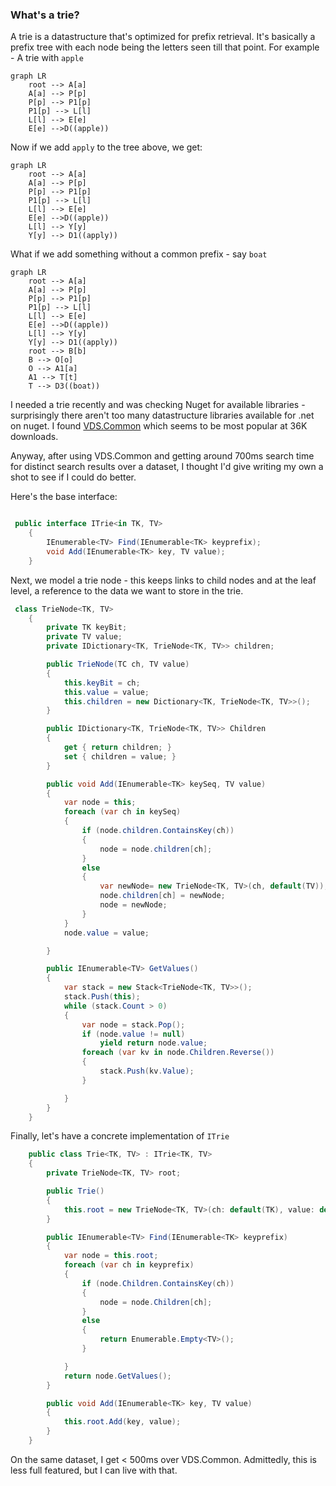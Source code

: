 <!--
PostId: 8849300945914007919

Title    : A C# Trie implementation

Labels   : datastructures, csharp, .net

Format	 : markdown

Published: true

filters: mermaid-filter.cmd
-->
### What's a trie?

A trie is a datastructure that's optimized for prefix retrieval. It's basically
a prefix tree with each node being the letters seen till that point. For
example - A trie with `apple`

```mermaid
graph LR
    root --> A[a]
    A[a] --> P[p]
    P[p] --> P1[p]
    P1[p] --> L[l]
    L[l] --> E[e]
    E[e] -->D((apple))
```

Now if we add `apply` to the tree above, we get:

```mermaid
graph LR
    root --> A[a]
    A[a] --> P[p]
    P[p] --> P1[p]
    P1[p] --> L[l]
    L[l] --> E[e]
    E[e] -->D((apple))
    L[l] --> Y[y]
    Y[y] --> D1((apply))
```

What if we add something without a common prefix - say `boat`

```mermaid
graph LR
    root --> A[a]
    A[a] --> P[p]
    P[p] --> P1[p]
    P1[p] --> L[l]
    L[l] --> E[e]
    E[e] -->D((apple))
    L[l] --> Y[y]
    Y[y] --> D1((apply))
    root --> B[b]
    B --> O[o]
    O --> A1[a]
    A1 --> T[t]
    T --> D3((boat))
```

I needed a trie recently and was checking Nuget for available libraries -
surprisingly there aren't too many datastructure libraries available for .net
on nuget. I found [VDS.Common](https://www.nuget.org/packages/VDS.Common/)
which seems to be most popular at 36K downloads.

Anyway, after using VDS.Common and getting around 700ms search time for
distinct search results over a dataset, I thought I'd give writing my own a
shot to see if I could do better.

Here's the base interface:

```csharp

 public interface ITrie<in TK, TV>
    {
        IEnumerable<TV> Find(IEnumerable<TK> keyprefix);
        void Add(IEnumerable<TK> key, TV value);
    }
```

Next, we model a trie node - this keeps links to child nodes and at the leaf
level, a reference to the data we want to store in the trie.

```csharp
 class TrieNode<TK, TV>
    {
        private TK keyBit;
        private TV value;
        private IDictionary<TK, TrieNode<TK, TV>> children;

        public TrieNode(TC ch, TV value)
        {
            this.keyBit = ch;
            this.value = value;
            this.children = new Dictionary<TK, TrieNode<TK, TV>>();
        }

        public IDictionary<TK, TrieNode<TK, TV>> Children
        {
            get { return children; }
            set { children = value; }
        }

        public void Add(IEnumerable<TK> keySeq, TV value)
        {
            var node = this;
            foreach (var ch in keySeq)
            {
                if (node.children.ContainsKey(ch))
                {
                    node = node.children[ch];
                }
                else
                {
                    var newNode= new TrieNode<TK, TV>(ch, default(TV));
                    node.children[ch] = newNode;
                    node = newNode;
                }
            }
            node.value = value;

        }

        public IEnumerable<TV> GetValues()
        {
            var stack = new Stack<TrieNode<TK, TV>>();
            stack.Push(this);
            while (stack.Count > 0)
            {
                var node = stack.Pop();
                if (node.value != null)
                    yield return node.value;
                foreach (var kv in node.Children.Reverse())
                {
                    stack.Push(kv.Value);
                }

            }
        }
    }
```

Finally, let's have a concrete implementation of `ITrie`

```csharp
    public class Trie<TK, TV> : ITrie<TK, TV>
    {
        private TrieNode<TK, TV> root;

        public Trie()
        {
            this.root = new TrieNode<TK, TV>(ch: default(TK), value: default(TV));
        }

        public IEnumerable<TV> Find(IEnumerable<TK> keyprefix)
        {
            var node = this.root;
            foreach (var ch in keyprefix)
            {
                if (node.Children.ContainsKey(ch))
                {
                    node = node.Children[ch];
                }
                else
                {
                    return Enumerable.Empty<TV>();
                }

            }
            return node.GetValues();
        }

        public void Add(IEnumerable<TK> key, TV value)
        {
            this.root.Add(key, value);
        }
    }
```

On the same dataset, I get < 500ms over VDS.Common. Admittedly,
this is less full featured, but I can live with that.
